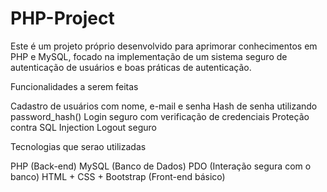 # PHP-Project
Este é um projeto próprio desenvolvido para aprimorar conhecimentos em PHP e MySQL, focado na implementação de um sistema seguro de autenticação de usuários e  boas práticas de autenticação.

Funcionalidades a serem feitas 

Cadastro de usuários com nome, e-mail e senha
Hash de senha utilizando password_hash()
Login seguro com verificação de credenciais
Proteção contra SQL Injection
Logout seguro

Tecnologias que serao utilizadas

PHP (Back-end)
MySQL (Banco de Dados)
PDO (Interação segura com o banco)
HTML + CSS + Bootstrap (Front-end básico)

